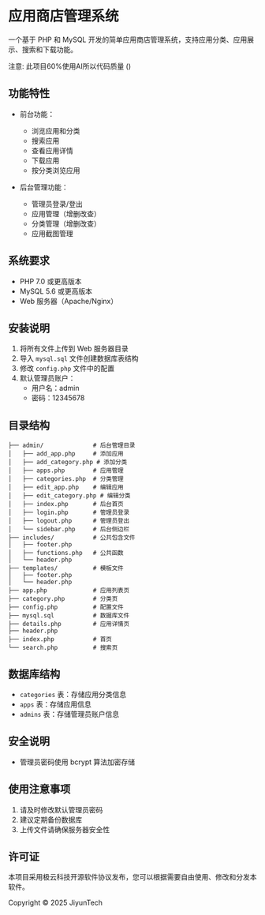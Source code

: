 # 应用商店管理系统

一个基于 PHP 和 MySQL 开发的简单应用商店管理系统，支持应用分类、应用展示、搜索和下载功能。

注意: 此项目60%使用AI所以代码质量 ()

## 功能特性

- 前台功能：
  - 浏览应用和分类
  - 搜索应用
  - 查看应用详情
  - 下载应用
  - 按分类浏览应用

- 后台管理功能：
  - 管理员登录/登出
  - 应用管理（增删改查）
  - 分类管理（增删改查）
  - 应用截图管理

## 系统要求

- PHP 7.0 或更高版本
- MySQL 5.6 或更高版本
- Web 服务器（Apache/Nginx）

## 安装说明

1. 将所有文件上传到 Web 服务器目录
2. 导入 `mysql.sql` 文件创建数据库表结构
3. 修改 `config.php` 文件中的配置
4. 默认管理员账户：
   - 用户名：admin
   - 密码：12345678

## 目录结构

```
├── admin/              # 后台管理目录
│   ├── add_app.php     # 添加应用
│   ├── add_category.php # 添加分类
│   ├── apps.php        # 应用管理
│   ├── categories.php  # 分类管理
│   ├── edit_app.php    # 编辑应用
│   ├── edit_category.php # 编辑分类
│   ├── index.php       # 后台首页
│   ├── login.php       # 管理员登录
│   ├── logout.php      # 管理员登出
│   └── sidebar.php     # 后台侧边栏
├── includes/           # 公共包含文件
│   ├── footer.php
│   ├── functions.php   # 公共函数
│   └── header.php
├── templates/          # 模板文件
│   ├── footer.php
│   └── header.php
├── app.php             # 应用列表页
├── category.php        # 分类页
├── config.php          # 配置文件
├── mysql.sql           # 数据库文件
├── details.php         # 应用详情页
├── header.php
├── index.php           # 首页
└── search.php          # 搜索页
```

## 数据库结构

- `categories` 表：存储应用分类信息
- `apps` 表：存储应用信息
- `admins` 表：存储管理员账户信息

## 安全说明

- 管理员密码使用 bcrypt 算法加密存储
## 使用注意事项

1. 请及时修改默认管理员密码
2. 建议定期备份数据库
3. 上传文件请确保服务器安全性

## 许可证

本项目采用极云科技开源软件协议发布，您可以根据需要自由使用、修改和分发本软件。

Copyright © 2025 JiyunTech